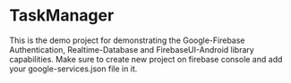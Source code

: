 # TaskManager
This is the demo project for demonstrating the Google-Firebase Authentication, Realtime-Database and FirebaseUI-Android library capabilities. Make sure to create new project on firebase console and add your google-services.json file in it.
